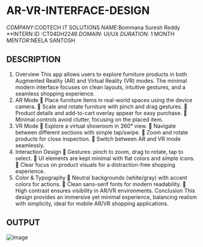 # AR-VR-INTERFACE-DESIGN

*COMPANY*:CODTECH IT SOLUTIONS
*NAME*:Bommana Suresh Reddy
**INTERN ID :CT04DH2246
*DOMAIN*: UI/UX
*DURATION*: 1 MONTH
*MENTOR*:NEELA SANTOSH

## DESCRIPTION

1. Overview 
This app allows users to explore furniture products in both Augmented Reality (AR) and 
Virtual Reality (VR) modes. The minimal modern interface focuses on clean layouts, intuitive 
gestures, and a seamless shopping experience. 
2. AR Mode 
 Place furniture items in real-world spaces using the device camera. 
 Scale and rotate furniture with pinch and drag gestures. 
 Product details and add-to-cart overlay appear for easy purchase. 
 Minimal controls avoid clutter, focusing on the placed item. 
3. VR Mode 
 Explore a virtual showroom in 360° view. 
 Navigate between different sections with simple tap/swipe. 
 Zoom and rotate products for close inspection. 
 Switch between AR and VR mode seamlessly. 
4. Interaction Design 
 Gestures: pinch to zoom, drag to rotate, tap to select. 
 UI elements are kept minimal with flat colors and simple icons. 
 Clear focus on product visuals for a distraction-free shopping experience. 
5. Color & Typography 
 Neutral backgrounds (white/gray) with accent colors for actions. 
 Clean sans-serif fonts for modern readability. 
 High contrast ensures visibility in AR/VR environments. 
Conclusion 
This design provides an immersive yet minimal experience, balancing realism with simplicity, 
ideal for mobile AR/VR shopping applications.

## OUTPUT

![Image](https://github.com/user-attachments/assets/7e009526-7b88-4cb7-a041-b4f7fd8b45d5)

